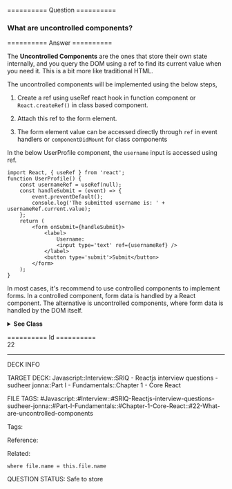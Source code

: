 ========== Question ==========  

### What are uncontrolled components?  

========== Answer ==========  

The **Uncontrolled Components** are the ones that store their own state internally, and you query the DOM using a ref to find its current value when you need it. This is a bit more like traditional HTML.

The uncontrolled components will be implemented using the below steps,

1. Create a ref using useRef react hook in function component or `React.createRef()` in class based component.

2. Attach this ref to the form element.

3. The form element value can be accessed directly through `ref` in event handlers or `componentDidMount` for class components

In the below UserProfile component, the `username` input is accessed using ref.

<!-- codeblock-start -->
<pre><code class="hljs language-jsx"><span class="hljs-keyword">import</span> <span class="hljs-title class_">React</span>, { useRef } <span class="hljs-keyword">from</span> <span class="hljs-string">'react'</span>;
<span class="hljs-keyword">function</span> <span class="hljs-title function_">UserProfile</span>(<span class="hljs-params"></span>) {
    <span class="hljs-keyword">const</span> usernameRef = <span class="hljs-title function_">useRef</span>(<span class="hljs-literal">null</span>);
    <span class="hljs-keyword">const</span> <span class="hljs-title function_">handleSubmit</span> = (<span class="hljs-params">event</span>) => {
        event.<span class="hljs-title function_">preventDefault</span>();
        <span class="hljs-variable language_">console</span>.<span class="hljs-title function_">log</span>(<span class="hljs-string">'The submitted username is: '</span> + usernameRef.<span class="hljs-property">current</span>.<span class="hljs-property">value</span>);
    };
    <span class="hljs-keyword">return</span> (
        <span class="xml"><span class="hljs-tag">&#x3C;<span class="hljs-name">form</span> <span class="hljs-attr">onSubmit</span>=<span class="hljs-string">{handleSubmit}</span>></span>
            <span class="hljs-tag">&#x3C;<span class="hljs-name">label</span>></span>
                Username:
                <span class="hljs-tag">&#x3C;<span class="hljs-name">input</span> <span class="hljs-attr">type</span>=<span class="hljs-string">'text'</span> <span class="hljs-attr">ref</span>=<span class="hljs-string">{usernameRef}</span> /></span>
            <span class="hljs-tag">&#x3C;/<span class="hljs-name">label</span>></span>
            <span class="hljs-tag">&#x3C;<span class="hljs-name">button</span> <span class="hljs-attr">type</span>=<span class="hljs-string">'submit'</span>></span>Submit<span class="hljs-tag">&#x3C;/<span class="hljs-name">button</span>></span>
        <span class="hljs-tag">&#x3C;/<span class="hljs-name">form</span>></span></span>
    );
}
</code></pre>
<!-- codeblock-end -->

In most cases, it's recommend to use controlled components to implement forms. In a controlled component, form data is handled by a React component. The alternative is uncontrolled components, where form data is handled by the DOM itself.

<details><summary><b>See Class</b></summary>

<p>

<!-- codeblock-start -->
<pre><code class="hljs language-jsx"><span class="hljs-keyword">class</span> <span class="hljs-title class_">UserProfile</span> <span class="hljs-keyword">extends</span> <span class="hljs-title class_ inherited__">React.Component</span> {
    <span class="hljs-title function_">constructor</span>(<span class="hljs-params">props</span>) {
        <span class="hljs-variable language_">super</span>(props);
        <span class="hljs-variable language_">this</span>.<span class="hljs-property">handleSubmit</span> = <span class="hljs-variable language_">this</span>.<span class="hljs-property">handleSubmit</span>.<span class="hljs-title function_">bind</span>(<span class="hljs-variable language_">this</span>);
        <span class="hljs-variable language_">this</span>.<span class="hljs-property">input</span> = <span class="hljs-title class_">React</span>.<span class="hljs-title function_">createRef</span>();
    }
    <span class="hljs-title function_">handleSubmit</span>(<span class="hljs-params">event</span>) {
        <span class="hljs-title function_">alert</span>(<span class="hljs-string">'A name was submitted: '</span> + <span class="hljs-variable language_">this</span>.<span class="hljs-property">input</span>.<span class="hljs-property">current</span>.<span class="hljs-property">value</span>);
        event.<span class="hljs-title function_">preventDefault</span>();
    }
    <span class="hljs-title function_">render</span>(<span class="hljs-params"></span>) {
        <span class="hljs-keyword">return</span> (
            <span class="xml"><span class="hljs-tag">&#x3C;<span class="hljs-name">form</span> <span class="hljs-attr">onSubmit</span>=<span class="hljs-string">{this.handleSubmit}</span>></span>
                <span class="hljs-tag">&#x3C;<span class="hljs-name">label</span>></span>
                    {'Name:'}
                    <span class="hljs-tag">&#x3C;<span class="hljs-name">input</span> <span class="hljs-attr">type</span>=<span class="hljs-string">'text'</span> <span class="hljs-attr">ref</span>=<span class="hljs-string">{this.input}</span> /></span>
                <span class="hljs-tag">&#x3C;/<span class="hljs-name">label</span>></span>
                <span class="hljs-tag">&#x3C;<span class="hljs-name">input</span> <span class="hljs-attr">type</span>=<span class="hljs-string">'submit'</span> <span class="hljs-attr">value</span>=<span class="hljs-string">'Submit'</span> /></span>
            <span class="hljs-tag">&#x3C;/<span class="hljs-name">form</span>></span></span>
        );
    }
}
</code></pre>
<!-- codeblock-end -->

</p>

</details>

========== Id ==========  
22

---

DECK INFO

TARGET DECK: Javascript::Interview::SRIQ - Reactjs interview questions - sudheer jonna::Part I - Fundamentals::Chapter 1 - Core React

FILE TAGS: #Javascript::#Interview::#SRIQ-Reactjs-interview-questions-sudheer-jonna::#Part-I-Fundamentals::#Chapter-1-Core-React::#22-What-are-uncontrolled-components

Tags:

Reference:

Related:

```dataview
where file.name = this.file.name
```
QUESTION STATUS: Safe to store
